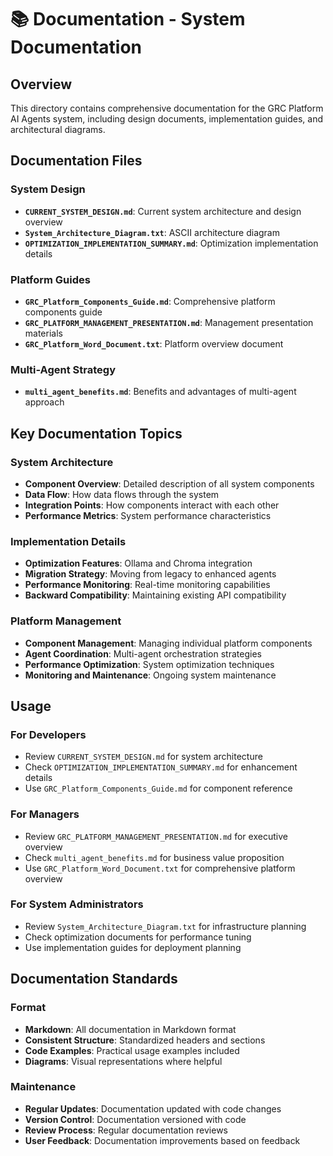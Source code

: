 # 📚 Documentation - System Documentation

## Overview
This directory contains comprehensive documentation for the GRC Platform AI Agents system, including design documents, implementation guides, and architectural diagrams.

## Documentation Files

### System Design
- **`CURRENT_SYSTEM_DESIGN.md`**: Current system architecture and design overview
- **`System_Architecture_Diagram.txt`**: ASCII architecture diagram
- **`OPTIMIZATION_IMPLEMENTATION_SUMMARY.md`**: Optimization implementation details

### Platform Guides
- **`GRC_Platform_Components_Guide.md`**: Comprehensive platform components guide
- **`GRC_PLATFORM_MANAGEMENT_PRESENTATION.md`**: Management presentation materials
- **`GRC_Platform_Word_Document.txt`**: Platform overview document

### Multi-Agent Strategy
- **`multi_agent_benefits.md`**: Benefits and advantages of multi-agent approach

## Key Documentation Topics

### System Architecture
- **Component Overview**: Detailed description of all system components
- **Data Flow**: How data flows through the system
- **Integration Points**: How components interact with each other
- **Performance Metrics**: System performance characteristics

### Implementation Details
- **Optimization Features**: Ollama and Chroma integration
- **Migration Strategy**: Moving from legacy to enhanced agents
- **Performance Monitoring**: Real-time monitoring capabilities
- **Backward Compatibility**: Maintaining existing API compatibility

### Platform Management
- **Component Management**: Managing individual platform components
- **Agent Coordination**: Multi-agent orchestration strategies
- **Performance Optimization**: System optimization techniques
- **Monitoring and Maintenance**: Ongoing system maintenance

## Usage

### For Developers
- Review `CURRENT_SYSTEM_DESIGN.md` for system architecture
- Check `OPTIMIZATION_IMPLEMENTATION_SUMMARY.md` for enhancement details
- Use `GRC_Platform_Components_Guide.md` for component reference

### For Managers
- Review `GRC_PLATFORM_MANAGEMENT_PRESENTATION.md` for executive overview
- Check `multi_agent_benefits.md` for business value proposition
- Use `GRC_Platform_Word_Document.txt` for comprehensive platform overview

### For System Administrators
- Review `System_Architecture_Diagram.txt` for infrastructure planning
- Check optimization documents for performance tuning
- Use implementation guides for deployment planning

## Documentation Standards

### Format
- **Markdown**: All documentation in Markdown format
- **Consistent Structure**: Standardized headers and sections
- **Code Examples**: Practical usage examples included
- **Diagrams**: Visual representations where helpful

### Maintenance
- **Regular Updates**: Documentation updated with code changes
- **Version Control**: Documentation versioned with code
- **Review Process**: Regular documentation reviews
- **User Feedback**: Documentation improvements based on feedback
